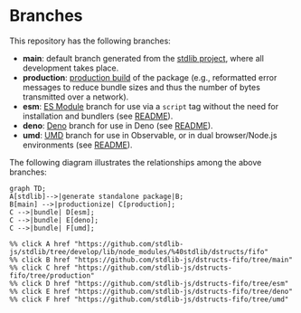 <!--

@license Apache-2.0

Copyright (c) 2022 The Stdlib Authors.

Licensed under the Apache License, Version 2.0 (the "License");
you may not use this file except in compliance with the License.
You may obtain a copy of the License at

    http://www.apache.org/licenses/LICENSE-2.0

Unless required by applicable law or agreed to in writing, software
distributed under the License is distributed on an "AS IS" BASIS,
WITHOUT WARRANTIES OR CONDITIONS OF ANY KIND, either express or implied.
See the License for the specific language governing permissions and
limitations under the License.

-->

# Branches

This repository has the following branches:

-   **main**: default branch generated from the [stdlib project][stdlib-url], where all development takes place.
-   **production**: [production build][production-url] of the package (e.g., reformatted error messages to reduce bundle sizes and thus the number of bytes transmitted over a network).
-   **esm**: [ES Module][esm-url] branch for use via a `script` tag without the need for installation and bundlers (see [README][esm-readme]).
-   **deno**: [Deno][deno-url] branch for use in Deno (see [README][deno-readme]).
-   **umd**: [UMD][umd-url] branch for use in Observable, or in dual browser/Node.js environments (see [README][umd-readme]).

The following diagram illustrates the relationships among the above branches:

```mermaid
graph TD;
A[stdlib]-->|generate standalone package|B;
B[main] -->|productionize| C[production];
C -->|bundle| D[esm];
C -->|bundle| E[deno];
C -->|bundle| F[umd];

%% click A href "https://github.com/stdlib-js/stdlib/tree/develop/lib/node_modules/%40stdlib/dstructs/fifo"
%% click B href "https://github.com/stdlib-js/dstructs-fifo/tree/main"
%% click C href "https://github.com/stdlib-js/dstructs-fifo/tree/production"
%% click D href "https://github.com/stdlib-js/dstructs-fifo/tree/esm"
%% click E href "https://github.com/stdlib-js/dstructs-fifo/tree/deno"
%% click F href "https://github.com/stdlib-js/dstructs-fifo/tree/umd"
```

[stdlib-url]: https://github.com/stdlib-js/stdlib/tree/develop/lib/node_modules/%40stdlib/dstructs/fifo
[production-url]: https://github.com/stdlib-js/dstructs-fifo/tree/production
[deno-url]: https://github.com/stdlib-js/dstructs-fifo/tree/deno
[deno-readme]: https://github.com/stdlib-js/dstructs-fifo/blob/deno/README.md
[umd-url]: https://github.com/stdlib-js/dstructs-fifo/tree/umd
[umd-readme]: https://github.com/stdlib-js/dstructs-fifo/blob/umd/README.md
[esm-url]: https://github.com/stdlib-js/dstructs-fifo/tree/esm
[esm-readme]: https://github.com/stdlib-js/dstructs-fifo/blob/esm/README.md